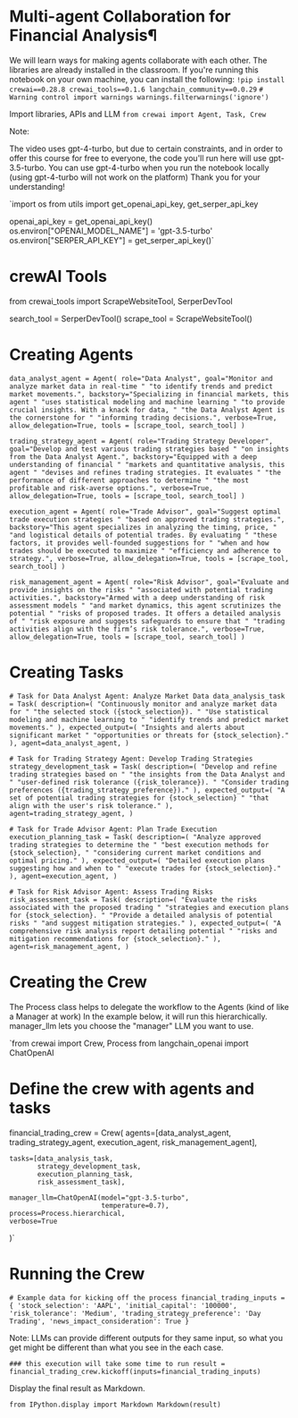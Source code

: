 # Multi-agent Collaboration for Financial Analysis¶
We will learn ways for making agents collaborate with each other.
The libraries are already installed in the classroom. If you're running this notebook on your own machine, you can install the following:
`!pip install crewai==0.28.8 crewai_tools==0.1.6 langchain_community==0.0.29`
`# Warning control
import warnings
warnings.filterwarnings('ignore')`

Import libraries, APIs and LLM
`from crewai import Agent, Task, Crew`

Note:

The video uses gpt-4-turbo, but due to certain constraints, and in order to offer this course for free to everyone, the code you'll run here will use gpt-3.5-turbo.
You can use gpt-4-turbo when you run the notebook locally (using gpt-4-turbo will not work on the platform)
Thank you for your understanding!

`import os
from utils import get_openai_api_key, get_serper_api_key

openai_api_key = get_openai_api_key()
os.environ["OPENAI_MODEL_NAME"] = 'gpt-3.5-turbo'
os.environ["SERPER_API_KEY"] = get_serper_api_key()`

# crewAI Tools
from crewai_tools import ScrapeWebsiteTool, SerperDevTool

search_tool = SerperDevTool()
scrape_tool = ScrapeWebsiteTool()

# Creating Agents

`data_analyst_agent = Agent(
    role="Data Analyst",
    goal="Monitor and analyze market data in real-time "
         "to identify trends and predict market movements.",
    backstory="Specializing in financial markets, this agent "
              "uses statistical modeling and machine learning "
              "to provide crucial insights. With a knack for data, "
              "the Data Analyst Agent is the cornerstone for "
              "informing trading decisions.",
    verbose=True,
    allow_delegation=True,
    tools = [scrape_tool, search_tool]
)`

`trading_strategy_agent = Agent(
    role="Trading Strategy Developer",
    goal="Develop and test various trading strategies based "
         "on insights from the Data Analyst Agent.",
    backstory="Equipped with a deep understanding of financial "
              "markets and quantitative analysis, this agent "
              "devises and refines trading strategies. It evaluates "
              "the performance of different approaches to determine "
              "the most profitable and risk-averse options.",
    verbose=True,
    allow_delegation=True,
    tools = [scrape_tool, search_tool]
)`

`execution_agent = Agent(
    role="Trade Advisor",
    goal="Suggest optimal trade execution strategies "
         "based on approved trading strategies.",
    backstory="This agent specializes in analyzing the timing, price, "
              "and logistical details of potential trades. By evaluating "
              "these factors, it provides well-founded suggestions for "
              "when and how trades should be executed to maximize "
              "efficiency and adherence to strategy.",
    verbose=True,
    allow_delegation=True,
    tools = [scrape_tool, search_tool]
)`

`risk_management_agent = Agent(
    role="Risk Advisor",
    goal="Evaluate and provide insights on the risks "
         "associated with potential trading activities.",
    backstory="Armed with a deep understanding of risk assessment models "
              "and market dynamics, this agent scrutinizes the potential "
              "risks of proposed trades. It offers a detailed analysis of "
              "risk exposure and suggests safeguards to ensure that "
              "trading activities align with the firm’s risk tolerance.",
    verbose=True,
    allow_delegation=True,
    tools = [scrape_tool, search_tool]
)`

# Creating Tasks

`# Task for Data Analyst Agent: Analyze Market Data
data_analysis_task = Task(
    description=(
        "Continuously monitor and analyze market data for "
        "the selected stock ({stock_selection}). "
        "Use statistical modeling and machine learning to "
        "identify trends and predict market movements."
    ),
    expected_output=(
        "Insights and alerts about significant market "
        "opportunities or threats for {stock_selection}."
    ),
    agent=data_analyst_agent,
)`

`# Task for Trading Strategy Agent: Develop Trading Strategies
strategy_development_task = Task(
    description=(
        "Develop and refine trading strategies based on "
        "the insights from the Data Analyst and "
        "user-defined risk tolerance ({risk_tolerance}). "
        "Consider trading preferences ({trading_strategy_preference})."
    ),
    expected_output=(
        "A set of potential trading strategies for {stock_selection} "
        "that align with the user's risk tolerance."
    ),
    agent=trading_strategy_agent,
)`

`# Task for Trade Advisor Agent: Plan Trade Execution
execution_planning_task = Task(
    description=(
        "Analyze approved trading strategies to determine the "
        "best execution methods for {stock_selection}, "
        "considering current market conditions and optimal pricing."
    ),
    expected_output=(
        "Detailed execution plans suggesting how and when to "
        "execute trades for {stock_selection}."
    ),
    agent=execution_agent,
)`

`# Task for Risk Advisor Agent: Assess Trading Risks
risk_assessment_task = Task(
    description=(
        "Evaluate the risks associated with the proposed trading "
        "strategies and execution plans for {stock_selection}. "
        "Provide a detailed analysis of potential risks "
        "and suggest mitigation strategies."
    ),
    expected_output=(
        "A comprehensive risk analysis report detailing potential "
        "risks and mitigation recommendations for {stock_selection}."
    ),
    agent=risk_management_agent,
)`

# Creating the Crew
The Process class helps to delegate the workflow to the Agents (kind of like a Manager at work)
In the example below, it will run this hierarchically.
manager_llm lets you choose the "manager" LLM you want to use.

`from crewai import Crew, Process
from langchain_openai import ChatOpenAI

# Define the crew with agents and tasks
financial_trading_crew = Crew(
    agents=[data_analyst_agent, 
            trading_strategy_agent, 
            execution_agent, 
            risk_management_agent],
    
    tasks=[data_analysis_task, 
           strategy_development_task, 
           execution_planning_task, 
           risk_assessment_task],
    
    manager_llm=ChatOpenAI(model="gpt-3.5-turbo", 
                           temperature=0.7),
    process=Process.hierarchical,
    verbose=True
)`

# Running the Crew
`# Example data for kicking off the process
financial_trading_inputs = {
    'stock_selection': 'AAPL',
    'initial_capital': '100000',
    'risk_tolerance': 'Medium',
    'trading_strategy_preference': 'Day Trading',
    'news_impact_consideration': True
}`

Note: LLMs can provide different outputs for they same input, so what you get might be different than what you see in the each case.

`### this execution will take some time to run
result = financial_trading_crew.kickoff(inputs=financial_trading_inputs)`

Display the final result as Markdown.

`from IPython.display import Markdown
Markdown(result)`

  

